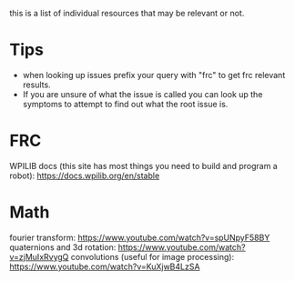this is a list of individual resources that may be relevant or not.

# Tips
- when looking up issues prefix your query with "frc" to get frc relevant results.
- If you are unsure of what the issue is called you can look up the symptoms to attempt to find out what the root issue is.

# FRC
WPILIB docs (this site has most things you need to build and program a robot): https://docs.wpilib.org/en/stable


# Math
fourier transform: https://www.youtube.com/watch?v=spUNpyF58BY
quaternions and 3d rotation: https://www.youtube.com/watch?v=zjMuIxRvygQ
convolutions (useful for image processing): https://www.youtube.com/watch?v=KuXjwB4LzSA



